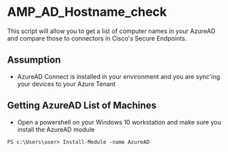 AMP_AD_Hostname_check
=====================

This script will allow you to get a list of computer names in your AzureAD and compare those to connectors in Cisco's Secure Endpoints.

## Assumption


- AzureAD Connect is installed in your environment and you are sync'ing your devices to your Azure Tenant

## Getting AzureAD List of Machines

- Open a powershell on your Windows 10 workstation and make sure you install the AzureAD module

```
PS c:\Users\user> Install-Module -name AzureAD
```
